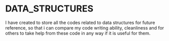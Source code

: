 # DATA_STRUCTURES
I have created to store all the codes related to data structures for future reference, so that i can compare my code writing ability, cleanliness and for others to take help from these code in any way if it is useful for them.
